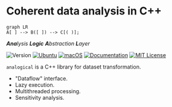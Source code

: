 # Coherent data analysis in C++

  ``` mermaid 
  graph LR
  A[ ] --> B([ ]) --> C[( )];
  ```

_**Ana**lysis **Logic** **A**bstraction **L**ayer_

![Version](https://img.shields.io/badge/Version-0.2.0-blue.svg)
[![Ubuntu](https://github.com/taehyounpark/analogical/actions/workflows/ubuntu.yml/badge.svg?branch=master)](https://github.com/taehyounpark/analogical/actions/workflows/ubuntu.yml)
[![macOS](https://github.com/taehyounpark/analogical/actions/workflows/macos.yml/badge.svg?branch=master)](https://github.com/taehyounpark/analogical/actions/workflows/macos.yml)
[![Documentation](https://img.shields.io/badge/Documentation-mkdocs-blue.svg)](https://opensource.org/licenses/MIT)
[![MIT License](https://img.shields.io/badge/License-MIT-yellow.svg)](https://opensource.org/licenses/MIT)

`analogical` is a C++ library for dataset transformation.

- "Dataflow" interface.
- Lazy execution.
- Multithreaded processing.
- Sensitivity analysis.